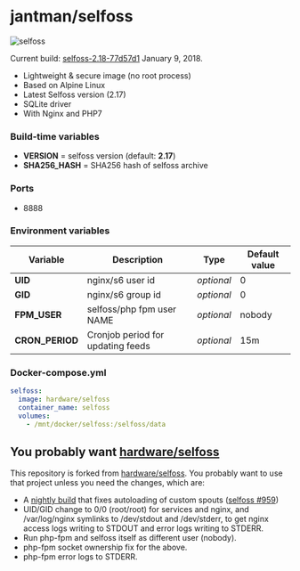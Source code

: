 # jantman/selfoss

![selfoss](https://i.imgur.com/8hJyBgk.png "selfoss")

Current build: [selfoss-2.18-77d57d1](https://bintray.com/fossar/selfoss/selfoss-git/2.18-77d57d1) January 9, 2018.

- Lightweight & secure image (no root process)
- Based on Alpine Linux
- Latest Selfoss version (2.17)
- SQLite driver
- With Nginx and PHP7

### Build-time variables

- **VERSION** = selfoss version (default: **2.17**)
- **SHA256_HASH** = SHA256 hash of selfoss archive

### Ports

- 8888

### Environment variables

| Variable | Description | Type | Default value |
| -------- | ----------- | ---- | ------------- |
| **UID** | nginx/s6 user id | *optional* | 0
| **GID** | nginx/s6 group id | *optional* | 0
| **FPM_USER** | selfoss/php fpm user NAME | *optional* | nobody
| **CRON_PERIOD** | Cronjob period for updating feeds | *optional* | 15m

### Docker-compose.yml

```yml
selfoss:
  image: hardware/selfoss
  container_name: selfoss
  volumes:
    - /mnt/docker/selfoss:/selfoss/data
```

## You probably want [hardware/selfoss](https://github.com/hardware/selfoss)

This repository is forked from [hardware/selfoss](https://github.com/hardware/selfoss).
You probably want to use that project unless you need the changes, which are:

* A [nightly build](https://bintray.com/fossar/selfoss/selfoss-git) that fixes autoloading of custom spouts ([selfoss #959](https://github.com/SSilence/selfoss/pull/959))
* UID/GID change to 0/0 (root/root) for services and nginx, and /var/log/nginx symlinks to /dev/stdout and /dev/stderr, to get nginx access logs writing to STDOUT and error logs writing to STDERR.
* Run php-fpm and selfoss itself as different user (nobody).
* php-fpm socket ownership fix for the above.
* php-fpm error logs to STDERR.
